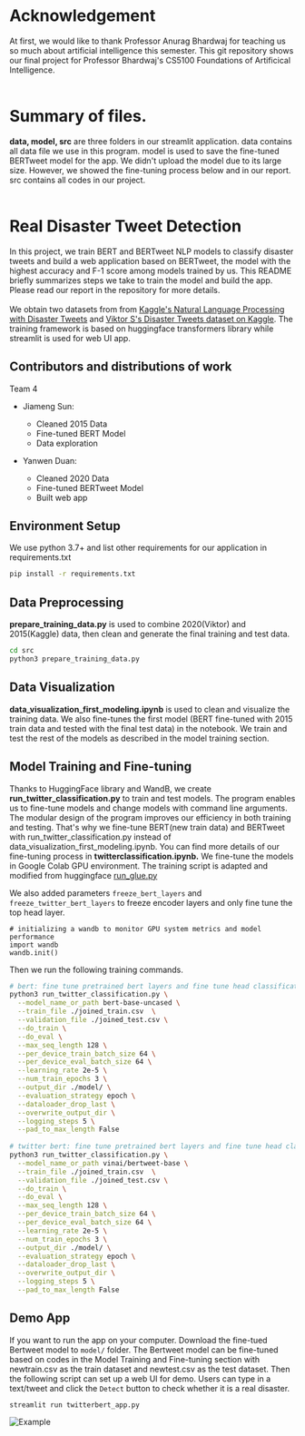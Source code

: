 # Acknowledgement 
  At first, we would like to thank Professor Anurag Bhardwaj for teaching us so much about artificial intelligence this semester. This git repository shows our final project for Professor Bhardwaj's CS5100 Foundations of Artificical Intelligence. <br><br>
  
# Summary of files. 
  **data, model, src** are three folders in our streamlit application. data contains all data file we use in this program. model is used to save the fine-tuned     BERTweet model for the app. We didn't upload the model due to its large size. However, we showed the fine-tuning process below and in our report. src contains all codes in our project.<br><br>
  
# Real Disaster Tweet Detection  
  In this project, we train BERT and BERTweet NLP models to classify disaster tweets and build a web application based on BERTweet, the model with the highest accuracy and F-1 score among models trained by us. This README briefly summarizes steps we take to train the model and build the app. Please read our report in the repository for more details. <br><br>
  We obtain two datasets from 
from [Kaggle's Natural Language Processing with Disaster Tweets](https://www.kaggle.com/c/nlp-getting-started) and [Viktor S's Disaster Tweets dataset on Kaggle](https://www.kaggle.com/vstepanenko/disaster-tweets). 
The training framework is based on huggingface transformers library
while streamlit is used for web UI app. 

## Contributors and distributions of work
Team 4
- Jiameng Sun: 
  - Cleaned 2015 Data
  - Fine-tuned BERT Model
  - Data exploration
    
- Yanwen Duan: 
  - Cleaned 2020 Data
  - Fine-tuned BERTweet Model  
  - Built web app 
 

## Environment Setup
We use python 3.7+ and list other requirements for our application in requirements.txt
```bash
pip install -r requirements.txt
```

## Data Preprocessing
**prepare_training_data.py** is used to combine 2020(Viktor) and 2015(Kaggle) data, then clean and 
generate the final training and test data. 
```bash
cd src
python3 prepare_training_data.py
```
## Data Visualization
**data_visualization_first_modeling.ipynb** is used to clean and visualize the training data. We also fine-tunes the first model (BERT fine-tuned with 2015 train data and tested with the final test data) in the notebook. We train and test the rest of the models as described in the model training section. 

## Model Training and Fine-tuning
Thanks to HuggingFace library and WandB, we create **run_twitter_classification.py** to train and test models. The program enables us to fine-tune models and change models with command line arguments. The modular design of the program improves our efficiency in both training and testing. That's why we fine-tune BERT(new train data) and BERTweet with run_twitter_classification.py instead of data_visualization_first_modeling.ipynb. You can find more details of our fine-tuning process in **twitterclassification.ipynb.**
We fine-tune the models in Google Colab GPU environment.
The training script is adapted and modified from huggingface 
[run_glue.py](https://github.com/huggingface/transformers/blob/master/examples/pytorch/text-classification/run_glue.py)

We also added parameters `freeze_bert_layers` and `freeze_twitter_bert_layers` to freeze encoder layers 
and only fine tune the top head layer.
```jupyterpython
# initializing a wandb to monitor GPU system metrics and model performance
import wandb
wandb.init()
```
Then we run the following training commands.
```bash
# bert: fine tune pretrained bert layers and fine tune head classification layer 
python3 run_twitter_classification.py \
  --model_name_or_path bert-base-uncased \
  --train_file ./joined_train.csv  \
  --validation_file ./joined_test.csv \
  --do_train \
  --do_eval \
  --max_seq_length 128 \
  --per_device_train_batch_size 64 \
  --per_device_eval_batch_size 64 \
  --learning_rate 2e-5 \
  --num_train_epochs 3 \
  --output_dir ./model/ \
  --evaluation_strategy epoch \
  --dataloader_drop_last \
  --overwrite_output_dir \
  --logging_steps 5 \
  --pad_to_max_length False
  
# twitter bert: fine tune pretrained bert layers and fine tune head classification layer 
python3 run_twitter_classification.py \
  --model_name_or_path vinai/bertweet-base \
  --train_file ./joined_train.csv  \
  --validation_file ./joined_test.csv \
  --do_train \
  --do_eval \
  --max_seq_length 128 \
  --per_device_train_batch_size 64 \
  --per_device_eval_batch_size 64 \
  --learning_rate 2e-5 \
  --num_train_epochs 3 \
  --output_dir ./model/ \
  --evaluation_strategy epoch \
  --dataloader_drop_last \
  --overwrite_output_dir \
  --logging_steps 5 \
  --pad_to_max_length False  
```

## Demo App
If you want to run the app on your computer. Download the fine-tued Bertweet model to `model/` folder. The Bertweet model can be fine-tuned based on codes in the Model Training and Fine-tuning section with newtrain.csv as the train dataset and newtest.csv as the test dataset. Then the following script can set up 
a web UI for demo. 
Users can type in a text/tweet and click the `Detect` button to 
check whether it is a real disaster.
```shell
streamlit run twitterbert_app.py
```
![Example](./model/demo_example.png)
